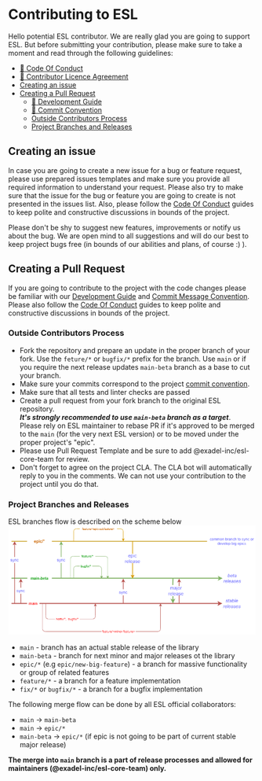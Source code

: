 # Contributing to ESL

Hello potential ESL contributor. We are really glad you are going to support ESL.
But before submitting your contribution, please make sure to take a moment and read through the following guidelines:
  - [🔗 Code Of Conduct](CODE_OF_CONDUCT.md)
  - [🔗 Contributor Licence Agreement](CLA.md)  
  - [Creating an issue](#creating-an-issue)
  - [Creating a Pull Request](#creating-a-pull-request)
    - [🔗 Development Guide](docs/DEVELOPMENT.md)
    - [🔗 Commit Convention](docs/COMMIT_CONVENTION.md)
    - [Outside Contributors Process](#outside-contributors-process) 
    - [Project Branches and Releases](#project-branches-and-releases)  
    
##  Creating an issue

In case you are going to create a new issue for a bug or feature request, 
please use prepared issues templates and make sure you provide all required information
to understand your request. 
Please also try to make sure that the issue for the bug or feature you are going to create is not presented in the issues list.
Also, please follow the [Code Of Conduct](CODE_OF_CONDUCT.md) guides 
to keep polite and constructive discussions in bounds of the project.


Please don't be shy to suggest new features, improvements or notify us about the bug. 
We are open mind to all suggestions and will do our best to keep project bugs free 
(in bounds of our abilities and plans, of course :) ).

## Creating a Pull Request

If you are going to contribute to the project with the code changes please be familiar with our 
[Development Guide](docs/DEVELOPMENT.md) and 
[Commit Message Convention](docs/COMMIT_CONVENTION.md).
Please also follow the [Code Of Conduct](CODE_OF_CONDUCT.md) guides 
to keep polite and constructive discussions in bounds of the project.

### Outside Contributors Process

- Fork the repository and prepare an update in the proper branch of your fork. 
  Use the `feture/*` or `bugfix/*` prefix for the branch. 
  Use `main` or if you require the next release updates `main-beta` branch as a base to cut your branch.
- Make sure your commits correspond to the project 
  [commit convention](docs/COMMIT_CONVENTION.md).
- Make sure that all tests and linter checks are passed
- Create a pull request from your fork branch to the original ESL repository.  
  _**It's strongly recommended to use `main-beta` branch as a target**_.  
  Please rely on ESL maintainer to rebase PR if it's approved to be merged to the `main` (for 
  the very next ESL version) or to be moved under the proper project's "epic".
- Please use Pull Request Template and be sure to add @exadel-inc/esl-core-team for review.
- Don't forget to agree on the project CLA. The CLA bot will automatically reply to you in the comments. 
  We can not use your contribution to the project until you do that.

### Project Branches and Releases

ESL branches flow is described on the scheme below
![branches flow](./docs/images/branches-process.png)

- `main` - branch has an actual stable release of the library
- `main-beta` - branch for next minor and major releases ot the library
- `epic/*` (e.g `epic/new-big-feature`) - a branch for massive functionality or group of related features
- `feature/*` - a branch for a feature implementation
- `fix/*` or `bugfix/*` - a branch for a bugfix implementation

The following merge flow can be done by all ESL official collaborators:
- `main` -> `main-beta`
- `main` -> `epic/*`
- `main-beta` -> `epic/*` (if epic is not going to be part of current stable major release)

**The merge into `main` branch is a part of release processes and allowed for maintainers (@exadel-inc/esl-core-team) only.**
